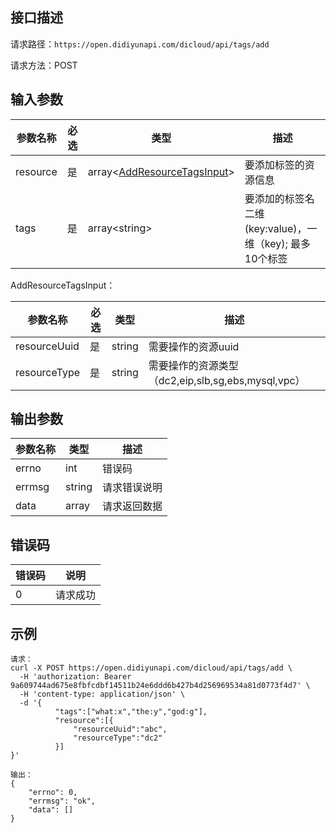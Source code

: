 ## 接口描述
请求路径：`https://open.didiyunapi.com/dicloud/api/tags/add`

请求方法：POST
## 输入参数
|参数名称 | 必选 | 类型 | 描述|
|--------|-----|-----|-----|
| resource | 是 | array<[AddResourceTagsInput](#AddResourceTagsInput)> | 要添加标签的资源信息 |
| tags | 是 | array&lt;string&gt; |  要添加的标签名二维(key:value)，一维（key); 最多10个标签 |

<span id="AddResourceTagsInput"></span>
AddResourceTagsInput：

|参数名称 | 必选 | 类型 | 描述|
|--------|-----|-----|-----|
|resourceUuid | 是 |   string  | 需要操作的资源uuid |
|resourceType | 是 |   string  | 需要操作的资源类型（dc2,eip,slb,sg,ebs,mysql,vpc）|

## 输出参数
|参数名称  | 类型 | 描述 |
|--------|-----|-----|
|errno | int  | 错误码 |
|errmsg|string| 请求错误说明   |
|data | array | 请求返回数据 |

## 错误码
|错误码 | 说明    |
|------|--------|
| 0    | 请求成功  |

## 示例

```
请求：
curl -X POST https://open.didiyunapi.com/dicloud/api/tags/add \
  -H 'authorization: Bearer 9a609744ad675e8fbfcdbf14511b24e6ddd6b427b4d256969534a81d0773f4d7' \
  -H 'content-type: application/json' \
  -d '{
          "tags":["what:x","the:y","god:g"],
          "resource":[{
              "resourceUuid":"abc",
              "resourceType":"dc2"
          }]
}'

输出：
{
    "errno": 0,
    "errmsg": "ok",
    "data": []
}
```

